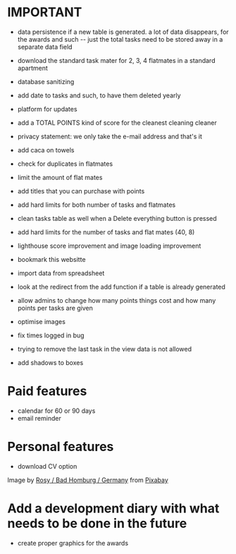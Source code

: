 # IMPORTANT
- data persistence if a new table is generated. a lot of data disappears, for the awards and such
-- just the total tasks need to be stored away in a separate data field 

- download the standard task mater for 2, 3, 4 flatmates in a standard apartment
- database sanitizing
- add date to tasks and such, to have them deleted yearly
- platform for updates
- add a TOTAL POINTS kind of score for the cleanest cleaning cleaner 
- privacy statement: we only take the e-mail address and that's it 
- add caca on towels  
- check for duplicates in flatmates 
- limit the amount of flat mates 
- add titles that you can purchase with points
- add hard limits for both number of tasks and flatmates
- clean tasks table as well when a Delete everything button is pressed
- add hard limits for the number of tasks and flat mates (40, 8)
- lighthouse score improvement and image loading improvement
- bookmark this websitte 
- import data from spreadsheet
- look at the redirect from the add function if a table is already generated 
- allow admins to change how many points things cost and how many points per tasks are given 
- optimise images
- fix times logged in bug
- trying to remove the last task in the view data is not allowed 
- add shadows to boxes

# Paid features
- calendar for 60 or 90 days
- email reminder 

# Personal features
- download CV option

Image by <a href="https://pixabay.com/users/roszie-6000120/?utm_source=link-attribution&utm_medium=referral&utm_campaign=image&utm_content=7396138">Rosy / Bad Homburg / Germany</a> from <a href="https://pixabay.com//?utm_source=link-attribution&utm_medium=referral&utm_campaign=image&utm_content=7396138">Pixabay</a>

# Add a development diary with what needs to be done in the future
- create proper graphics for the awards 
